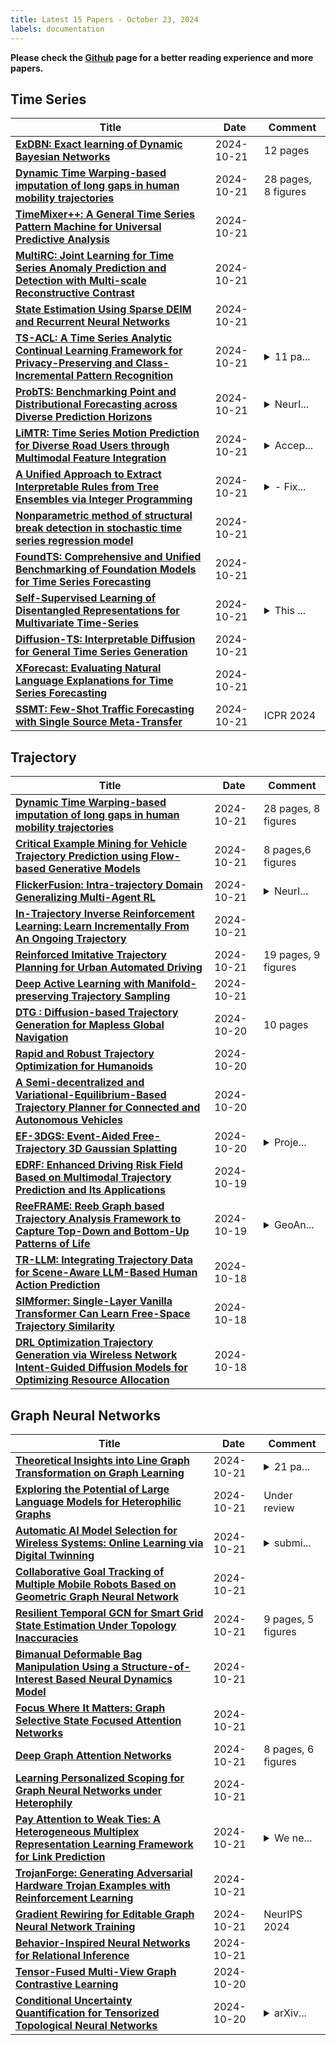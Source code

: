 ```yaml
---
title: Latest 15 Papers - October 23, 2024
labels: documentation
---
```

**Please check the [Github](https://github.com/zezhishao/MTS_Daily_ArXiv) page for a better reading experience and more papers.**

## Time Series
| **Title** | **Date** | **Comment** |
| --- | --- | --- |
| **[ExDBN: Exact learning of Dynamic Bayesian Networks](http://arxiv.org/abs/2410.16100v1)** | 2024-10-21 | 12 pages |
| **[Dynamic Time Warping-based imputation of long gaps in human mobility trajectories](http://arxiv.org/abs/2410.16096v1)** | 2024-10-21 | 28 pages, 8 figures |
| **[TimeMixer++: A General Time Series Pattern Machine for Universal Predictive Analysis](http://arxiv.org/abs/2410.16032v1)** | 2024-10-21 |  |
| **[MultiRC: Joint Learning for Time Series Anomaly Prediction and Detection with Multi-scale Reconstructive Contrast](http://arxiv.org/abs/2410.15997v1)** | 2024-10-21 |  |
| **[State Estimation Using Sparse DEIM and Recurrent Neural Networks](http://arxiv.org/abs/2410.15982v1)** | 2024-10-21 |  |
| **[TS-ACL: A Time Series Analytic Continual Learning Framework for Privacy-Preserving and Class-Incremental Pattern Recognition](http://arxiv.org/abs/2410.15954v1)** | 2024-10-21 | <details><summary>11 pa...</summary><p>11 pages, 3 figures, 2 tables</p></details> |
| **[ProbTS: Benchmarking Point and Distributional Forecasting across Diverse Prediction Horizons](http://arxiv.org/abs/2310.07446v5)** | 2024-10-21 | <details><summary>NeurI...</summary><p>NeurIPS 2024 Datasets and Benchmarks Track</p></details> |
| **[LiMTR: Time Series Motion Prediction for Diverse Road Users through Multimodal Feature Integration](http://arxiv.org/abs/2410.15819v1)** | 2024-10-21 | <details><summary>Accep...</summary><p>Accepted at the NeurIPS 2024 workshop Time Series in the Age of Large Models. Code available at https://github.com/Cing2/LiMTR</p></details> |
| **[A Unified Approach to Extract Interpretable Rules from Tree Ensembles via Integer Programming](http://arxiv.org/abs/2407.00843v2)** | 2024-10-21 | <details><summary>- Fix...</summary><p>- Fixed several typos - Related work have been expanded - Discussion of computational results has been improved for clearness</p></details> |
| **[Nonparametric method of structural break detection in stochastic time series regression model](http://arxiv.org/abs/2410.15713v1)** | 2024-10-21 |  |
| **[FoundTS: Comprehensive and Unified Benchmarking of Foundation Models for Time Series Forecasting](http://arxiv.org/abs/2410.11802v2)** | 2024-10-21 |  |
| **[Self-Supervised Learning of Disentangled Representations for Multivariate Time-Series](http://arxiv.org/abs/2410.12606v2)** | 2024-10-21 | <details><summary>This ...</summary><p>This submission has been withdrawn to avoid duplication with a full version of the paper that is already available in another arXiv entry (arXiv:2410.12606). The withdrawn version was a short format prepared for a NeurIPS workshop and is no longer necessary as a separate arXiv submission</p></details> |
| **[Diffusion-TS: Interpretable Diffusion for General Time Series Generation](http://arxiv.org/abs/2403.01742v3)** | 2024-10-21 |  |
| **[XForecast: Evaluating Natural Language Explanations for Time Series Forecasting](http://arxiv.org/abs/2410.14180v2)** | 2024-10-21 |  |
| **[SSMT: Few-Shot Traffic Forecasting with Single Source Meta-Transfer](http://arxiv.org/abs/2410.15589v1)** | 2024-10-21 | ICPR 2024 |

## Trajectory
| **Title** | **Date** | **Comment** |
| --- | --- | --- |
| **[Dynamic Time Warping-based imputation of long gaps in human mobility trajectories](http://arxiv.org/abs/2410.16096v1)** | 2024-10-21 | 28 pages, 8 figures |
| **[Critical Example Mining for Vehicle Trajectory Prediction using Flow-based Generative Models](http://arxiv.org/abs/2410.16083v1)** | 2024-10-21 | 8 pages,6 figures |
| **[FlickerFusion: Intra-trajectory Domain Generalizing Multi-Agent RL](http://arxiv.org/abs/2410.15876v1)** | 2024-10-21 | <details><summary>NeurI...</summary><p>NeurIPS '24 Open-World Agents Workshop</p></details> |
| **[In-Trajectory Inverse Reinforcement Learning: Learn Incrementally From An Ongoing Trajectory](http://arxiv.org/abs/2410.15612v1)** | 2024-10-21 |  |
| **[Reinforced Imitative Trajectory Planning for Urban Automated Driving](http://arxiv.org/abs/2410.15607v1)** | 2024-10-21 | 19 pages, 9 figures |
| **[Deep Active Learning with Manifold-preserving Trajectory Sampling](http://arxiv.org/abs/2410.15605v1)** | 2024-10-21 |  |
| **[DTG : Diffusion-based Trajectory Generation for Mapless Global Navigation](http://arxiv.org/abs/2403.09900v4)** | 2024-10-20 | 10 pages |
| **[Rapid and Robust Trajectory Optimization for Humanoids](http://arxiv.org/abs/2409.00303v2)** | 2024-10-20 |  |
| **[A Semi-decentralized and Variational-Equilibrium-Based Trajectory Planner for Connected and Autonomous Vehicles](http://arxiv.org/abs/2410.15394v1)** | 2024-10-20 |  |
| **[EF-3DGS: Event-Aided Free-Trajectory 3D Gaussian Splatting](http://arxiv.org/abs/2410.15392v1)** | 2024-10-20 | <details><summary>Proje...</summary><p>Project Page: https://lbh666.github.io/ef-3dgs/</p></details> |
| **[EDRF: Enhanced Driving Risk Field Based on Multimodal Trajectory Prediction and Its Applications](http://arxiv.org/abs/2410.14996v1)** | 2024-10-19 |  |
| **[ReeFRAME: Reeb Graph based Trajectory Analysis Framework to Capture Top-Down and Bottom-Up Patterns of Life](http://arxiv.org/abs/2410.14913v1)** | 2024-10-19 | <details><summary>GeoAn...</summary><p>GeoAnomalies Workshop @ ACM Sigspatial 2024</p></details> |
| **[TR-LLM: Integrating Trajectory Data for Scene-Aware LLM-Based Human Action Prediction](http://arxiv.org/abs/2410.03993v2)** | 2024-10-18 |  |
| **[SIMformer: Single-Layer Vanilla Transformer Can Learn Free-Space Trajectory Similarity](http://arxiv.org/abs/2410.14629v1)** | 2024-10-18 |  |
| **[DRL Optimization Trajectory Generation via Wireless Network Intent-Guided Diffusion Models for Optimizing Resource Allocation](http://arxiv.org/abs/2410.14481v1)** | 2024-10-18 |  |

## Graph Neural Networks
| **Title** | **Date** | **Comment** |
| --- | --- | --- |
| **[Theoretical Insights into Line Graph Transformation on Graph Learning](http://arxiv.org/abs/2410.16138v1)** | 2024-10-21 | <details><summary>21 pa...</summary><p>21 pages, code available at https://github.com/lukeyf/graphs-and-lines</p></details> |
| **[Exploring the Potential of Large Language Models for Heterophilic Graphs](http://arxiv.org/abs/2408.14134v2)** | 2024-10-21 | Under review |
| **[Automatic AI Model Selection for Wireless Systems: Online Learning via Digital Twinning](http://arxiv.org/abs/2406.15819v2)** | 2024-10-21 | <details><summary>submi...</summary><p>submitted for a journal publication</p></details> |
| **[Collaborative Goal Tracking of Multiple Mobile Robots Based on Geometric Graph Neural Network](http://arxiv.org/abs/2311.07105v2)** | 2024-10-21 |  |
| **[Resilient Temporal GCN for Smart Grid State Estimation Under Topology Inaccuracies](http://arxiv.org/abs/2410.16008v1)** | 2024-10-21 | 9 pages, 5 figures |
| **[Bimanual Deformable Bag Manipulation Using a Structure-of-Interest Based Neural Dynamics Model](http://arxiv.org/abs/2401.11432v2)** | 2024-10-21 |  |
| **[Focus Where It Matters: Graph Selective State Focused Attention Networks](http://arxiv.org/abs/2410.15849v1)** | 2024-10-21 |  |
| **[Deep Graph Attention Networks](http://arxiv.org/abs/2410.15640v1)** | 2024-10-21 | 8 pages, 6 figures |
| **[Learning Personalized Scoping for Graph Neural Networks under Heterophily](http://arxiv.org/abs/2409.06998v2)** | 2024-10-21 |  |
| **[Pay Attention to Weak Ties: A Heterogeneous Multiplex Representation Learning Framework for Link Prediction](http://arxiv.org/abs/2406.11904v2)** | 2024-10-21 | <details><summary>We ne...</summary><p>We need to update some comparison experiments</p></details> |
| **[TrojanForge: Generating Adversarial Hardware Trojan Examples with Reinforcement Learning](http://arxiv.org/abs/2405.15184v2)** | 2024-10-21 |  |
| **[Gradient Rewiring for Editable Graph Neural Network Training](http://arxiv.org/abs/2410.15556v1)** | 2024-10-21 | NeurIPS 2024 |
| **[Behavior-Inspired Neural Networks for Relational Inference](http://arxiv.org/abs/2406.14746v2)** | 2024-10-21 |  |
| **[Tensor-Fused Multi-View Graph Contrastive Learning](http://arxiv.org/abs/2410.15247v1)** | 2024-10-20 |  |
| **[Conditional Uncertainty Quantification for Tensorized Topological Neural Networks](http://arxiv.org/abs/2410.15241v1)** | 2024-10-20 | <details><summary>arXiv...</summary><p>arXiv admin note: text overlap with arXiv:2401.12007</p></details> |

